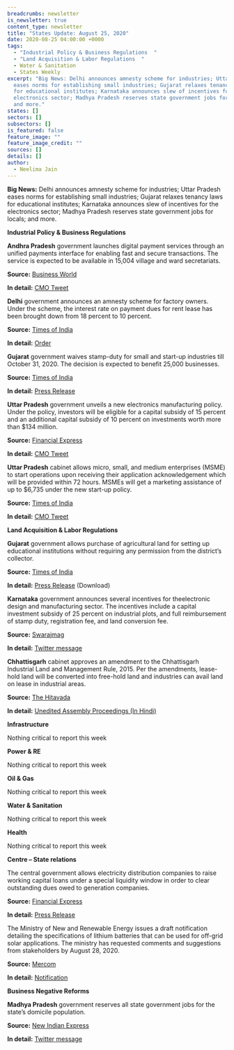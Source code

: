 ```yaml
---
breadcrumbs: newsletter
is_newsletter: true
content_type: newsletter
title: "States Update: August 25, 2020"
date: 2020-08-25 04:00:00 +0000
tags:
  - "Industrial Policy & Business Regulations  "
  - "Land Acquisition & Labor Regulations  "
  - Water & Sanitation
  - States Weekly
excerpt: "Big News: Delhi announces amnesty scheme for industries; Uttar Pradesh
  eases norms for establishing small industries; Gujarat relaxes tenancy laws
  for educational institutes; Karnataka announces slew of incentives for the
  electronics sector; Madhya Pradesh reserves state government jobs for locals;
  and more."
states: []
sectors: []
subsectors: []
is_featured: false
feature_image: ""
feature_image_credit: ""
sources: []
details: []
author:
  - Neelima Jain
---
```

**Big News:** Delhi announces amnesty scheme for industries; Uttar Pradesh eases norms for establishing small industries; Gujarat relaxes tenancy laws for educational institutes; Karnataka announces slew of incentives for the electronics sector; Madhya Pradesh reserves state government jobs for locals; and more.  
 

**Industrial Policy & Business Regulations**

**Andhra Pradesh** government launches digital payment services through an unified payments interface for enabling fast and secure transactions. The service is expected to be available in 15,004 village and ward secretariats.

**Source:** [Business World](http://www.businessworld.in/article/Andhra-CM-launches-UPI-facility-in-village-ward-secretariats/18-08-2020-309842/)

**In detail:** [CMO Tweet](https://twitter.com/AndhraPradeshCM/status/1295348146944356353?s=20)

**Delhi** government announces an amnesty scheme for factory owners. Under the scheme, the interest rate on payment dues for rent lease has been brought down from 18 percent to 10 percent.

**Source:** [Times of India](https://timesofindia.indiatimes.com/city/delhi/delhi-government-announces-relief-for-traders/articleshow/77696030.cms)

**In detail:** [Order](http://www.dsiidc.org/dsidc/14082020order-rl-amnestyscheme.pdf)

**Gujarat** government waives stamp-duty for small and start-up industries till October 31, 2020. The decision is expected to benefit 25,000 businesses.

**Source:** [Times of India](https://timesofindia.indiatimes.com/city/ahmedabad/to-revive-small-industries-start-ups-gujarat-announce-stamp-duty-waiving/articleshow/77679427.cms)

**In detail:** [Press Release](https://gujaratinformation.net/article/?id=MTk5OTQ=)

**Uttar Pradesh** government unveils a new electronics manufacturing policy. Under the policy, investors will be eligible for a capital subsidy of 15 percent and an additional capital subsidy of 10 percent on investments worth more than $134 million.

**Source:** [Financial Express](https://www.financialexpress.com/industry/uttar-pradesh-unveils-new-electronics-manufacturing-policy/2059211/)

**In detail:** [CMO Tweet](https://twitter.com/CMOfficeUP/status/1295977175661699077)

**Uttar Pradesh** cabinet allows micro, small, and medium enterprises (MSME) to start operations upon receiving their application acknowledgement which will be provided within 72 hours. MSMEs will get a marketing assistance of up to $6,735 under the new start-up policy.

**Source:** [Times of India](https://timesofindia.indiatimes.com/city/lucknow/up-govt-eases-norms-for-establishing-msme-units/articleshow/77623313.cms)

**In detail:** [CMO Tweet](https://twitter.com/CMOfficeUP/status/1295976124430733313?s=20)

**Land Acquisition & Labor Regulations**

**Gujarat** government allows purchase of agricultural land for setting up educational institutions without requiring any permission from the district’s collector.

**Source:** [Times of India](https://timesofindia.indiatimes.com/city/ahmedabad/curbs-eased-to-buy-agricultural-land-for-setting-up-education-institutions/articleshow/77665840.cms)

**In detail:** [Press Release](https://gujaratinformation.net/article/?id=MTk5MjI=) (Download)

**Karnataka** government announces several incentives for theelectronic design and manufacturing sector. The incentives include a capital investment subsidy of 25 percent on industrial plots, and full reimbursement of stamp duty, registration fee, and land conversion fee.

**Source:** [Swarajmag](https://swarajyamag.com/insta/karnataka-announces-major-incentives-for-electronic-design-and-manufacturing-sector-including-land-subsidy)

**In detail:** [Twitter message](https://twitter.com/drashwathcn/status/1296052738606817280)

**Chhattisgarh** cabinet approves an amendment to the Chhattisgarh Industrial Land and Management Rule, 2015. Per the amendments, lease-hold land will be converted into free-hold land and industries can avail land on lease in industrial areas.

**Source:** [The Hitavada](https://www.thehitavada.com/Encyc/2020/8/21/Cabinet-approves-33-key-proposals.html)

**In detail:** [Unedited Assembly Proceedings (In Hindi)](http://www.cgvidhansabha.gov.in/hindi_new/satra/fifth_assembly/seventh/proc25082020/proc25082020.pdf)

**Infrastructure**

Nothing critical to report this week

**Power & RE**

Nothing critical to report this week

**Oil & Gas**

Nothing critical to report this week

**Water & Sanitation**

Nothing critical to report this week

**Health**

Nothing critical to report this week

**Centre – State relations**

The central government allows electricity distribution companies to raise working capital loans under a special liquidity window in order to clear outstanding dues owed to generation companies.

**Source:** [Financial Express](https://www.financialexpress.com/economy/cabinet-nod-energy-infra-msmes-are-key-gainers/2060201/)

**In detail:** [Press Release](https://pib.gov.in/PressReleasePage.aspx?PRID=1646947)

The Ministry of New and Renewable Energy issues a draft notification detailing the specifications of lithium batteries that can be used for off-grid solar applications. The ministry has requested comments and suggestions from stakeholders by August 28, 2020.

**Source:** [Mercom](https://mercomindia.com/mnre-lists-lithium-battery-specifications/)

**In detail:** [Notification](https://mnre.gov.in/img/documents/uploads/file_f-1597899633568.pdf)

**Business Negative Reforms**

**Madhya Pradesh** government reserves all state government jobs for the state’s domicile population.

**Source:** [New Indian Express](https://www.newindianexpress.com/nation/2020/aug/18/mps-resources-for-mps-children-chouhan-says-all-state-govt-jobs-reserved-for-state-residents-2185022.html)

**In detail:** [Twitter message](https://twitter.com/CMMadhyaPradesh/status/1295662571169517569)
